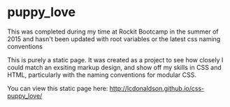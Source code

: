 # puppy_love

This was completed during my time at Rockit Bootcamp in the summer of 2015 and hasn't been updated with root variables or the latest css naming conventions

This is purely a static page. It was created as a project to see how closely I could match an exsiting markup design, and show off my skills in CSS and HTML, particularly with the naming conventions for modular CSS. 

You can view this static page here: http://lcdonaldson.github.io/css-puppy_love/

